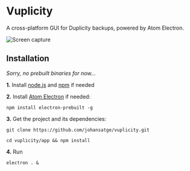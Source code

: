 # Vuplicity

A cross-platform GUI for Duplicity backups, powered by Atom Electron.

![Screen capture](https://raw.github.com/johansatge/vuplicity/master/screenshot.jpg)

## Installation

*Sorry, no prebuilt binaries for now...*

**1.** Install [node.js](https://nodejs.org/) and [npm](https://github.com/npm/npm) if needed

**2.** Install [Atom Electron](http://electron.atom.io/) if needed:

`npm install electron-prebuilt -g`

**3.** Get the project and its dependencies:

`git clone https://github.com/johansatge/vuplicity.git`

`cd vuplicity/app && npm install`

**4.** Run

`electron . &`
